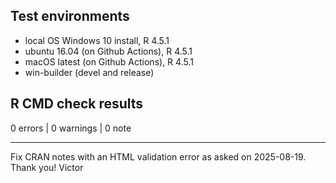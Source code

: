 ## Test environments
* local OS Windows 10 install, R 4.5.1
* ubuntu 16.04 (on Github Actions), R 4.5.1
* macOS latest (on Github Actions), R 4.5.1
* win-builder (devel and release)

## R CMD check results

0 errors | 0 warnings | 0 note


---

Fix CRAN notes with an HTML validation error as asked on 2025-08-19.
Thank you!
Victor

